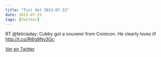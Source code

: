 ```yaml
---
title: "Tuit del 2013-07-22"
date: 2013-07-22
tags: [twitter]
---
```


RT @feliciaday: Cubby got a souvenir from Comicon.  He clearly loves it! http://t.co/Ri6g9Ny3Gc



[Ver en Twitter](https://twitter.com/i/web/status/359399002963714048)
